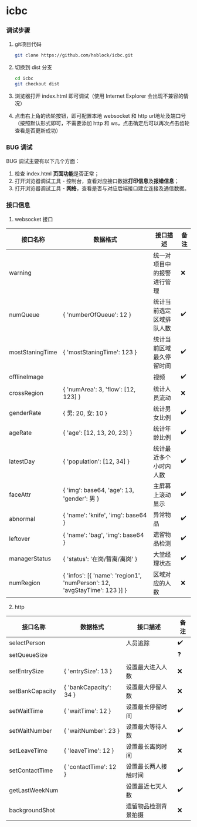 # icbc

### 调试步骤

1. git项目代码

   ```bash
   git clone https://github.com/hsblock/icbc.git
   ```

2. 切换到 dist 分支

   ```bash
   cd icbc
   git checkout dist
   ```

3. 浏览器打开 index.html 即可调试（使用 Internet Explorer 会出现不兼容的情况）

4. 点击右上角的齿轮按钮，即可配置本地 websocket 和 http url地址及端口号（按照默认形式即可，不需要添加 http 和 ws，点击确定后可以再次点击齿轮查看是否更新成功）

### BUG 调试

BUG 调试主要有以下几个方面：

1. 检查 index.html **页面功能**是否正常；
2. 打开浏览器调试工具 - 控制台，查看对应接口数据**打印信息**及**报错信息**；
3. 打开浏览器调试工具 - **网络**，查看是否与对应后端接口建立连接及通信数据。

### 接口信息

1. websocket 接口

| 接口名称 | 数据格式 | 接口描述 | 备注 |
| ---- | ---- | ---- | ---- |
| warning |      | 统一对项目中的报警进行管理 | :x: |
| numQueue | { 'numberOfQueue': 12 } | 统计当前选定区域排队人数 | :heavy_check_mark: |
| mostStaningTime | { 'mostStaningTime': 123 } | 统计当前区域最久停留时间 | :heavy_check_mark: |
| offlineImage |  | 视频 | :heavy_check_mark: |
| crossRegion | { 'numArea': 3, 'flow': [12, 123] } | 统计人员流动 | :x: |
| genderRate | { 男: 20, 女: 10 } | 统计男女比例 | :heavy_check_mark: |
| ageRate | { 'age': [12, 13, 20, 23] } | 统计年龄比例 | :heavy_check_mark: |
| latestDay | { 'population': [12, 34] } | 统计最近多个小时内人数 | :heavy_check_mark: |
| faceAttr | { 'img': base64, 'age': 13, 'gender': 男 } | 主屏幕上滚动显示 | :heavy_check_mark: |
| abnormal | { 'name': 'knife', 'img': base64 } | 异常物品 | :heavy_check_mark: |
| leftover | { 'name': 'bag', 'img': base64 } | 遗留物品检测 | :heavy_check_mark: |
| managerStatus | { 'status': '在岗/暂离/离岗' } | 大堂经理状态 | :heavy_check_mark: |
| numRegion | { 'infos': [{ 'name': 'region1', 'numPerson': 12, 'avgStayTime': 123 }] } | 区域对应的人数 | :x: |

2. http

| 接口名称        | 数据格式               | 接口描述             | 备注               |
| --------------- | ---------------------- | -------------------- | ------------------ |
| selectPerson    |                        | 人员追踪             | :heavy_check_mark: |
| setQueueSize    |                        |                      | :question:         |
| setEntrySize    | { 'entrySize': 13 }    | 设置最大进入人数     | :x:                |
| setBankCapacity | { 'bankCapacity': 34 } | 设置最大停留人数     | :x:                |
| setWaitTime     | { 'waitTime': 12 }     | 设置最长停留时间     | :heavy_check_mark: |
| setWaitNumber   | { 'waitNumber': 23 }   | 设置最大等待人数     | :heavy_check_mark: |
| setLeaveTime    | { 'leaveTime': 12 }    | 设置最长离岗时间     | :x:                |
| setContactTime  | { 'contactTime': 12 }  | 设置最长两人接触时间 | :heavy_check_mark: |
| getLastWeekNum  |                        | 设置最近七天人数     | :heavy_check_mark: |
| backgroundShot  |                        | 遗留物品检测背景拍摄 | :x:                |

